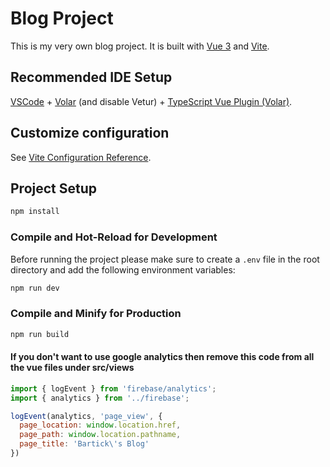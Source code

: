 # Blog Project

This is my very own blog project. It is built with [Vue 3](https://v3.vuejs.org/) and [Vite](https://vitejs.dev/).

## Recommended IDE Setup

[VSCode](https://code.visualstudio.com/) + [Volar](https://marketplace.visualstudio.com/items?itemName=Vue.volar) (and disable Vetur) + [TypeScript Vue Plugin (Volar)](https://marketplace.visualstudio.com/items?itemName=Vue.vscode-typescript-vue-plugin).

## Customize configuration

See [Vite Configuration Reference](https://vitejs.dev/config/).

## Project Setup

```sh
npm install
```

### Compile and Hot-Reload for Development

Before running the project please make sure to create a `.env` file in the root directory and add the following environment variables:

```sh
npm run dev
```

### Compile and Minify for Production

```sh
npm run build
```

#### If you don't want to use google analytics then remove this code from all the vue files under src/views

```js
import { logEvent } from 'firebase/analytics';
import { analytics } from '../firebase';

logEvent(analytics, 'page_view', {
  page_location: window.location.href,
  page_path: window.location.pathname,
  page_title: 'Bartick\'s Blog'
})
```
